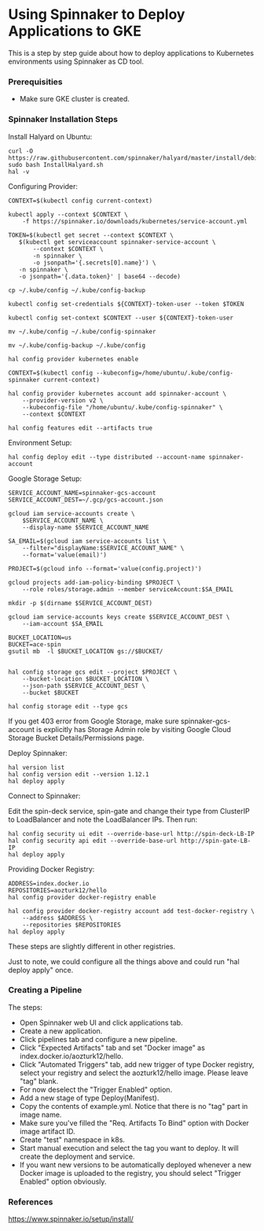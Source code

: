 # Using Spinnaker to Deploy Applications to GKE 

This is a step by step guide about how to deploy applications to Kubernetes environments using Spinnaker as CD tool.

### Prerequisities

- Make sure GKE cluster is created.


### Spinnaker Installation Steps

Install Halyard on Ubuntu:

```
curl -O https://raw.githubusercontent.com/spinnaker/halyard/master/install/debian/InstallHalyard.sh
sudo bash InstallHalyard.sh
hal -v
```

Configuring Provider:

```
CONTEXT=$(kubectl config current-context)

kubectl apply --context $CONTEXT \
    -f https://spinnaker.io/downloads/kubernetes/service-account.yml

TOKEN=$(kubectl get secret --context $CONTEXT \
   $(kubectl get serviceaccount spinnaker-service-account \
       --context $CONTEXT \
       -n spinnaker \
       -o jsonpath='{.secrets[0].name}') \
   -n spinnaker \
   -o jsonpath='{.data.token}' | base64 --decode)

cp ~/.kube/config ~/.kube/config-backup

kubectl config set-credentials ${CONTEXT}-token-user --token $TOKEN

kubectl config set-context $CONTEXT --user ${CONTEXT}-token-user

mv ~/.kube/config ~/.kube/config-spinnaker

mv ~/.kube/config-backup ~/.kube/config

hal config provider kubernetes enable

CONTEXT=$(kubectl config --kubeconfig=/home/ubuntu/.kube/config-spinnaker current-context)

hal config provider kubernetes account add spinnaker-account \
    --provider-version v2 \
	--kubeconfig-file "/home/ubuntu/.kube/config-spinnaker" \
    --context $CONTEXT 
	
hal config features edit --artifacts true
```

Environment Setup:

```
hal config deploy edit --type distributed --account-name spinnaker-account
```

Google Storage Setup:

```
SERVICE_ACCOUNT_NAME=spinnaker-gcs-account
SERVICE_ACCOUNT_DEST=~/.gcp/gcs-account.json

gcloud iam service-accounts create \
    $SERVICE_ACCOUNT_NAME \
    --display-name $SERVICE_ACCOUNT_NAME
	
SA_EMAIL=$(gcloud iam service-accounts list \
    --filter="displayName:$SERVICE_ACCOUNT_NAME" \
    --format='value(email)')

PROJECT=$(gcloud info --format='value(config.project)')

gcloud projects add-iam-policy-binding $PROJECT \
    --role roles/storage.admin --member serviceAccount:$SA_EMAIL
	
mkdir -p $(dirname $SERVICE_ACCOUNT_DEST)

gcloud iam service-accounts keys create $SERVICE_ACCOUNT_DEST \
    --iam-account $SA_EMAIL

BUCKET_LOCATION=us
BUCKET=ace-spin
gsutil mb  -l $BUCKET_LOCATION gs://$BUCKET/


hal config storage gcs edit --project $PROJECT \
    --bucket-location $BUCKET_LOCATION \
    --json-path $SERVICE_ACCOUNT_DEST \
	--bucket $BUCKET

hal config storage edit --type gcs
```

If you get 403 error from Google Storage, make sure spinnaker-gcs-account is explicitly has Storage Admin role by visiting Google Cloud Storage Bucket Details/Permissions page.



Deploy Spinnaker:

```
hal version list
hal config version edit --version 1.12.1
hal deploy apply
```

Connect to Spinnaker:

Edit the spin-deck service, spin-gate and change their type from ClusterIP to LoadBalancer and note the LoadBalancer IPs. Then run:

```
hal config security ui edit --override-base-url http://spin-deck-LB-IP
hal config security api edit --override-base-url http://spin-gate-LB-IP
hal deploy apply
```

Providing Docker Registry:

```
ADDRESS=index.docker.io
REPOSITORIES=aozturk12/hello
hal config provider docker-registry enable

hal config provider docker-registry account add test-docker-registry \
    --address $ADDRESS \
    --repositories $REPOSITORIES
hal deploy apply	
```

These steps are slightly different in other registries. 

Just to note, we could configure all the things above and could run "hal deploy apply" once.

### Creating a Pipeline

The steps:

- Open Spinnaker web UI and click applications tab.
- Create a new application.
- Click pipelines tab and configure a new pipeline.
- Click "Expected Artifacts" tab and set "Docker image" as index.docker.io/aozturk12/hello.
- Click "Automated Triggers" tab, add new trigger of type Docker registry, select your registry and select the aozturk12/hello image. Please leave "tag" blank.
- For now deselect the "Trigger Enabled" option.
- Add a new stage of type Deploy(Manifest).
- Copy the contents of example.yml. Notice that there is no "tag" part in image name.
- Make sure you've filled the "Req. Artifacts To Bind" option with Docker image artifact ID.
- Create "test" namespace in k8s.
- Start manual execution and select the tag you want to deploy. It will create the deployment and service.
- If you want new versions to be automatically deployed whenever a new Docker image is uploaded to the registry, you should select "Trigger Enabled" option obviously.

### References

https://www.spinnaker.io/setup/install/
